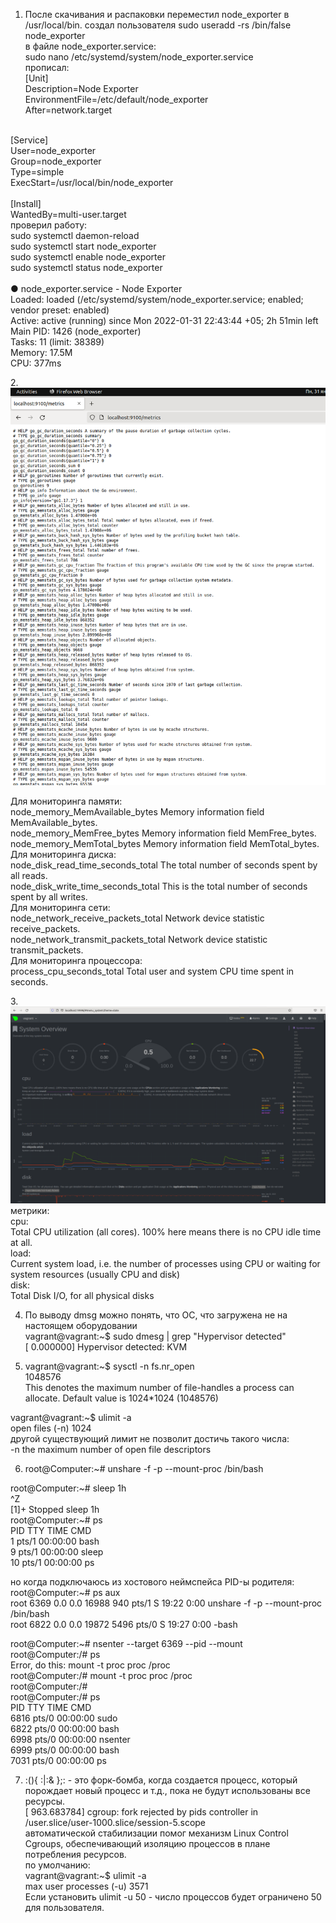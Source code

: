 1. После скачивания и распаковки переместил node_exporter в /usr/local/bin.
создал пользователя sudo useradd -rs /bin/false node_exporter <br/>
в файле node_exporter.service:<br/>
sudo nano /etc/systemd/system/node_exporter.service <br/>
прописал:<br/>
[Unit] <br/>
Description=Node Exporter<br/>
EnvironmentFile=/etc/default/node_exporter<br/>
After=network.target<br/>
<br/>
[Service]<br/>
User=node_exporter<br/>
Group=node_exporter<br/>
Type=simple<br/>
ExecStart=/usr/local/bin/node_exporter<br/>
<br/>
[Install]<br/>
WantedBy=multi-user.target<br/>
проверил работу: <br/>
sudo systemctl daemon-reload<br/>
sudo systemctl start node_exporter<br/>
sudo systemctl enable node_exporter<br/>
sudo systemctl status node_exporter<br/>
<br/>
● node_exporter.service - Node Exporter<br/>
     Loaded: loaded (/etc/systemd/system/node_exporter.service; enabled; vendor preset: enabled)<br/>
     Active: active (running) since Mon 2022-01-31 22:43:44 +05; 2h 51min left<br/>
   Main PID: 1426 (node_exporter)<br/>
      Tasks: 11 (limit: 38389)<br/>
     Memory: 17.5M<br/>
        CPU: 377ms<br/>

2.<br/>![img_3.png](img_3.png)

Для мониторинга памяти:<br/>
node_memory_MemAvailable_bytes Memory information field MemAvailable_bytes.<br/>
node_memory_MemFree_bytes Memory information field MemFree_bytes.<br/>
node_memory_MemTotal_bytes Memory information field MemTotal_bytes.<br/>
Для мониторинга диска:<br/>
node_disk_read_time_seconds_total The total number of seconds spent by all reads.<br/>
node_disk_write_time_seconds_total This is the total number of seconds spent by all writes.<br/>
Для мониторинга сети:<br/>
node_network_receive_packets_total Network device statistic receive_packets.<br/>
node_network_transmit_packets_total Network device statistic transmit_packets.<br/>
Для мониторинга процессора:<br/>
process_cpu_seconds_total Total user and system CPU time spent in seconds.<br/>

3.<br/>![img_4.png](img_4.png)
метрики:<br/>
cpu:<br/>
Total CPU utilization (all cores). 100% here means there is no CPU idle time at all.<br/>
load:<br/>
Current system load, i.e. the number of processes using CPU or waiting for system resources (usually CPU and disk)<br/>
disk:<br/>
Total Disk I/O, for all physical disks<br/>



4. По выводу dmsg можно понять, что ОС, что загружена не на настоящем оборудовании <br/>
vagrant@vagrant:~$ sudo dmesg | grep "Hypervisor detected"<br/>
[    0.000000] Hypervisor detected: KVM


5. vagrant@vagrant:~$ sysctl -n fs.nr_open <br/>
1048576<br/>
This denotes the maximum number of file-handles a process can
allocate. Default value is 1024*1024 (1048576) <br/>

vagrant@vagrant:~$ ulimit -a<br/>
open files         (-n) 1024<br/>
другой существующий лимит не позволит достичь такого числа: <br/>
-n	the maximum number of open file descriptors

6. root@Computer:~# unshare -f -p --mount-proc /bin/bash<br/>

root@Computer:~# sleep 1h<br/>
^Z<br/>
[1]+  Stopped                 sleep 1h<br/>
root@Computer:~# ps<br/>
    PID TTY          TIME CMD<br/>
      1 pts/1    00:00:00 bash<br/>
      9 pts/1    00:00:00 sleep<br/>
     10 pts/1    00:00:00 ps<br/>

но когда подключаюсь из хостового неймспейса PID-ы родителя:<br/>
root@Computer:~# ps aux<br/>
root        6369  0.0  0.0  16988   940 pts/1    S    19:22   0:00 unshare -f -p --mount-proc /bin/bash<br/>
root        6822  0.0  0.0  19872  5496 pts/0    S    19:27   0:00 -bash<br/>

root@Computer:~# nsenter --target 6369 --pid --mount<br/>
root@Computer:/# ps<br/>
Error, do this: mount -t proc proc /proc<br/>
root@Computer:/# mount -t proc proc /proc<br/>
root@Computer:/# <br/>
root@Computer:/# ps<br/>
    PID TTY          TIME CMD<br/>
   6816 pts/0    00:00:00 sudo<br/>
   6822 pts/0    00:00:00 bash<br/>
   6998 pts/0    00:00:00 nsenter<br/>
   6999 pts/0    00:00:00 bash<br/>
   7031 pts/0    00:00:00 ps<br/>

7. :(){ :|:& };: - это форк-бомба, когда создается процесс, который порождает новый процесс и т.д., пока не будут использованы все ресурсы.<br/>
[  963.683784] cgroup: fork rejected by pids controller in /user.slice/user-1000.slice/session-5.scope<br/>
автоматической стабилизации помог механизм Linux Control Cgroups, обеспечивающий изоляцию процессов в плане потребления ресурсов.<br/>
по умолчанию:<br/>
vagrant@vagrant:~$ ulimit -a<br/>
max user processes              (-u) 3571<br/>
Если установить ulimit -u 50 - число процессов будет ограничено 50 для пользователя.<br/> 












